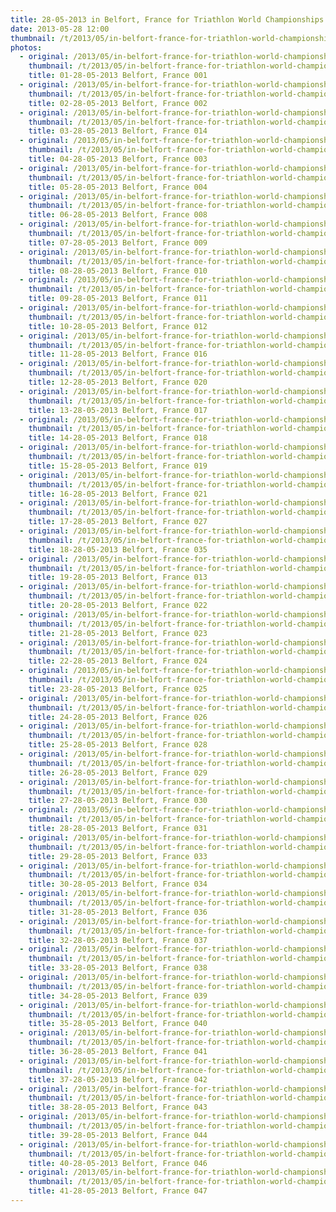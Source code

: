 ```yaml
---
title: 28-05-2013 in Belfort, France for Triathlon World Championships.
date: 2013-05-28 12:00
thumbnail: /t/2013/05/in-belfort-france-for-triathlon-world-championships/01-28-05-2013-belfort-france-001.jpg
photos:
  - original: /2013/05/in-belfort-france-for-triathlon-world-championships/01-28-05-2013-belfort-france-001.jpg
    thumbnail: /t/2013/05/in-belfort-france-for-triathlon-world-championships/01-28-05-2013-belfort-france-001.jpg
    title: 01-28-05-2013 Belfort, France 001
  - original: /2013/05/in-belfort-france-for-triathlon-world-championships/02-28-05-2013-belfort-france-002.jpg
    thumbnail: /t/2013/05/in-belfort-france-for-triathlon-world-championships/02-28-05-2013-belfort-france-002.jpg
    title: 02-28-05-2013 Belfort, France 002
  - original: /2013/05/in-belfort-france-for-triathlon-world-championships/03-28-05-2013-belfort-france-014.jpg
    thumbnail: /t/2013/05/in-belfort-france-for-triathlon-world-championships/03-28-05-2013-belfort-france-014.jpg
    title: 03-28-05-2013 Belfort, France 014
  - original: /2013/05/in-belfort-france-for-triathlon-world-championships/04-28-05-2013-belfort-france-003.jpg
    thumbnail: /t/2013/05/in-belfort-france-for-triathlon-world-championships/04-28-05-2013-belfort-france-003.jpg
    title: 04-28-05-2013 Belfort, France 003
  - original: /2013/05/in-belfort-france-for-triathlon-world-championships/05-28-05-2013-belfort-france-004.jpg
    thumbnail: /t/2013/05/in-belfort-france-for-triathlon-world-championships/05-28-05-2013-belfort-france-004.jpg
    title: 05-28-05-2013 Belfort, France 004
  - original: /2013/05/in-belfort-france-for-triathlon-world-championships/06-28-05-2013-belfort-france-008.jpg
    thumbnail: /t/2013/05/in-belfort-france-for-triathlon-world-championships/06-28-05-2013-belfort-france-008.jpg
    title: 06-28-05-2013 Belfort, France 008
  - original: /2013/05/in-belfort-france-for-triathlon-world-championships/07-28-05-2013-belfort-france-009.jpg
    thumbnail: /t/2013/05/in-belfort-france-for-triathlon-world-championships/07-28-05-2013-belfort-france-009.jpg
    title: 07-28-05-2013 Belfort, France 009
  - original: /2013/05/in-belfort-france-for-triathlon-world-championships/08-28-05-2013-belfort-france-010.jpg
    thumbnail: /t/2013/05/in-belfort-france-for-triathlon-world-championships/08-28-05-2013-belfort-france-010.jpg
    title: 08-28-05-2013 Belfort, France 010
  - original: /2013/05/in-belfort-france-for-triathlon-world-championships/09-28-05-2013-belfort-france-011.jpg
    thumbnail: /t/2013/05/in-belfort-france-for-triathlon-world-championships/09-28-05-2013-belfort-france-011.jpg
    title: 09-28-05-2013 Belfort, France 011
  - original: /2013/05/in-belfort-france-for-triathlon-world-championships/10-28-05-2013-belfort-france-012.jpg
    thumbnail: /t/2013/05/in-belfort-france-for-triathlon-world-championships/10-28-05-2013-belfort-france-012.jpg
    title: 10-28-05-2013 Belfort, France 012
  - original: /2013/05/in-belfort-france-for-triathlon-world-championships/11-28-05-2013-belfort-france-016.jpg
    thumbnail: /t/2013/05/in-belfort-france-for-triathlon-world-championships/11-28-05-2013-belfort-france-016.jpg
    title: 11-28-05-2013 Belfort, France 016
  - original: /2013/05/in-belfort-france-for-triathlon-world-championships/12-28-05-2013-belfort-france-020.jpg
    thumbnail: /t/2013/05/in-belfort-france-for-triathlon-world-championships/12-28-05-2013-belfort-france-020.jpg
    title: 12-28-05-2013 Belfort, France 020
  - original: /2013/05/in-belfort-france-for-triathlon-world-championships/13-28-05-2013-belfort-france-017.jpg
    thumbnail: /t/2013/05/in-belfort-france-for-triathlon-world-championships/13-28-05-2013-belfort-france-017.jpg
    title: 13-28-05-2013 Belfort, France 017
  - original: /2013/05/in-belfort-france-for-triathlon-world-championships/14-28-05-2013-belfort-france-018.jpg
    thumbnail: /t/2013/05/in-belfort-france-for-triathlon-world-championships/14-28-05-2013-belfort-france-018.jpg
    title: 14-28-05-2013 Belfort, France 018
  - original: /2013/05/in-belfort-france-for-triathlon-world-championships/15-28-05-2013-belfort-france-019.jpg
    thumbnail: /t/2013/05/in-belfort-france-for-triathlon-world-championships/15-28-05-2013-belfort-france-019.jpg
    title: 15-28-05-2013 Belfort, France 019
  - original: /2013/05/in-belfort-france-for-triathlon-world-championships/16-28-05-2013-belfort-france-021.jpg
    thumbnail: /t/2013/05/in-belfort-france-for-triathlon-world-championships/16-28-05-2013-belfort-france-021.jpg
    title: 16-28-05-2013 Belfort, France 021
  - original: /2013/05/in-belfort-france-for-triathlon-world-championships/17-28-05-2013-belfort-france-027.jpg
    thumbnail: /t/2013/05/in-belfort-france-for-triathlon-world-championships/17-28-05-2013-belfort-france-027.jpg
    title: 17-28-05-2013 Belfort, France 027
  - original: /2013/05/in-belfort-france-for-triathlon-world-championships/18-28-05-2013-belfort-france-035.jpg
    thumbnail: /t/2013/05/in-belfort-france-for-triathlon-world-championships/18-28-05-2013-belfort-france-035.jpg
    title: 18-28-05-2013 Belfort, France 035
  - original: /2013/05/in-belfort-france-for-triathlon-world-championships/19-28-05-2013-belfort-france-013.jpg
    thumbnail: /t/2013/05/in-belfort-france-for-triathlon-world-championships/19-28-05-2013-belfort-france-013.jpg
    title: 19-28-05-2013 Belfort, France 013
  - original: /2013/05/in-belfort-france-for-triathlon-world-championships/20-28-05-2013-belfort-france-022.jpg
    thumbnail: /t/2013/05/in-belfort-france-for-triathlon-world-championships/20-28-05-2013-belfort-france-022.jpg
    title: 20-28-05-2013 Belfort, France 022
  - original: /2013/05/in-belfort-france-for-triathlon-world-championships/21-28-05-2013-belfort-france-023.jpg
    thumbnail: /t/2013/05/in-belfort-france-for-triathlon-world-championships/21-28-05-2013-belfort-france-023.jpg
    title: 21-28-05-2013 Belfort, France 023
  - original: /2013/05/in-belfort-france-for-triathlon-world-championships/22-28-05-2013-belfort-france-024.jpg
    thumbnail: /t/2013/05/in-belfort-france-for-triathlon-world-championships/22-28-05-2013-belfort-france-024.jpg
    title: 22-28-05-2013 Belfort, France 024
  - original: /2013/05/in-belfort-france-for-triathlon-world-championships/23-28-05-2013-belfort-france-025.jpg
    thumbnail: /t/2013/05/in-belfort-france-for-triathlon-world-championships/23-28-05-2013-belfort-france-025.jpg
    title: 23-28-05-2013 Belfort, France 025
  - original: /2013/05/in-belfort-france-for-triathlon-world-championships/24-28-05-2013-belfort-france-026.jpg
    thumbnail: /t/2013/05/in-belfort-france-for-triathlon-world-championships/24-28-05-2013-belfort-france-026.jpg
    title: 24-28-05-2013 Belfort, France 026
  - original: /2013/05/in-belfort-france-for-triathlon-world-championships/25-28-05-2013-belfort-france-028.jpg
    thumbnail: /t/2013/05/in-belfort-france-for-triathlon-world-championships/25-28-05-2013-belfort-france-028.jpg
    title: 25-28-05-2013 Belfort, France 028
  - original: /2013/05/in-belfort-france-for-triathlon-world-championships/26-28-05-2013-belfort-france-029.jpg
    thumbnail: /t/2013/05/in-belfort-france-for-triathlon-world-championships/26-28-05-2013-belfort-france-029.jpg
    title: 26-28-05-2013 Belfort, France 029
  - original: /2013/05/in-belfort-france-for-triathlon-world-championships/27-28-05-2013-belfort-france-030.jpg
    thumbnail: /t/2013/05/in-belfort-france-for-triathlon-world-championships/27-28-05-2013-belfort-france-030.jpg
    title: 27-28-05-2013 Belfort, France 030
  - original: /2013/05/in-belfort-france-for-triathlon-world-championships/28-28-05-2013-belfort-france-031.jpg
    thumbnail: /t/2013/05/in-belfort-france-for-triathlon-world-championships/28-28-05-2013-belfort-france-031.jpg
    title: 28-28-05-2013 Belfort, France 031
  - original: /2013/05/in-belfort-france-for-triathlon-world-championships/29-28-05-2013-belfort-france-033.jpg
    thumbnail: /t/2013/05/in-belfort-france-for-triathlon-world-championships/29-28-05-2013-belfort-france-033.jpg
    title: 29-28-05-2013 Belfort, France 033
  - original: /2013/05/in-belfort-france-for-triathlon-world-championships/30-28-05-2013-belfort-france-034.jpg
    thumbnail: /t/2013/05/in-belfort-france-for-triathlon-world-championships/30-28-05-2013-belfort-france-034.jpg
    title: 30-28-05-2013 Belfort, France 034
  - original: /2013/05/in-belfort-france-for-triathlon-world-championships/31-28-05-2013-belfort-france-036.jpg
    thumbnail: /t/2013/05/in-belfort-france-for-triathlon-world-championships/31-28-05-2013-belfort-france-036.jpg
    title: 31-28-05-2013 Belfort, France 036
  - original: /2013/05/in-belfort-france-for-triathlon-world-championships/32-28-05-2013-belfort-france-037.jpg
    thumbnail: /t/2013/05/in-belfort-france-for-triathlon-world-championships/32-28-05-2013-belfort-france-037.jpg
    title: 32-28-05-2013 Belfort, France 037
  - original: /2013/05/in-belfort-france-for-triathlon-world-championships/33-28-05-2013-belfort-france-038.jpg
    thumbnail: /t/2013/05/in-belfort-france-for-triathlon-world-championships/33-28-05-2013-belfort-france-038.jpg
    title: 33-28-05-2013 Belfort, France 038
  - original: /2013/05/in-belfort-france-for-triathlon-world-championships/34-28-05-2013-belfort-france-039.jpg
    thumbnail: /t/2013/05/in-belfort-france-for-triathlon-world-championships/34-28-05-2013-belfort-france-039.jpg
    title: 34-28-05-2013 Belfort, France 039
  - original: /2013/05/in-belfort-france-for-triathlon-world-championships/35-28-05-2013-belfort-france-040.jpg
    thumbnail: /t/2013/05/in-belfort-france-for-triathlon-world-championships/35-28-05-2013-belfort-france-040.jpg
    title: 35-28-05-2013 Belfort, France 040
  - original: /2013/05/in-belfort-france-for-triathlon-world-championships/36-28-05-2013-belfort-france-041.jpg
    thumbnail: /t/2013/05/in-belfort-france-for-triathlon-world-championships/36-28-05-2013-belfort-france-041.jpg
    title: 36-28-05-2013 Belfort, France 041
  - original: /2013/05/in-belfort-france-for-triathlon-world-championships/37-28-05-2013-belfort-france-042.jpg
    thumbnail: /t/2013/05/in-belfort-france-for-triathlon-world-championships/37-28-05-2013-belfort-france-042.jpg
    title: 37-28-05-2013 Belfort, France 042
  - original: /2013/05/in-belfort-france-for-triathlon-world-championships/38-28-05-2013-belfort-france-043.jpg
    thumbnail: /t/2013/05/in-belfort-france-for-triathlon-world-championships/38-28-05-2013-belfort-france-043.jpg
    title: 38-28-05-2013 Belfort, France 043
  - original: /2013/05/in-belfort-france-for-triathlon-world-championships/39-28-05-2013-belfort-france-044.jpg
    thumbnail: /t/2013/05/in-belfort-france-for-triathlon-world-championships/39-28-05-2013-belfort-france-044.jpg
    title: 39-28-05-2013 Belfort, France 044
  - original: /2013/05/in-belfort-france-for-triathlon-world-championships/40-28-05-2013-belfort-france-046.jpg
    thumbnail: /t/2013/05/in-belfort-france-for-triathlon-world-championships/40-28-05-2013-belfort-france-046.jpg
    title: 40-28-05-2013 Belfort, France 046
  - original: /2013/05/in-belfort-france-for-triathlon-world-championships/41-28-05-2013-belfort-france-047.jpg
    thumbnail: /t/2013/05/in-belfort-france-for-triathlon-world-championships/41-28-05-2013-belfort-france-047.jpg
    title: 41-28-05-2013 Belfort, France 047
---
```

